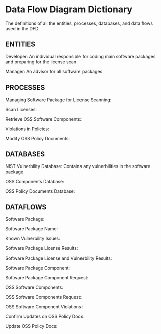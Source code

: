 # Data Flow Diagram Dictionary

The definitions of all the entities, processes, databases, and data flows used in the DFD.

## ENTITIES

Developer: An individual responsible for coding main software packages and preparing for the license scan

Manager: An advisor for all software packages

## PROCESSES

Managing Software Package for License Scanning:

Scan Licenses:

Retrieve OSS Software Components:

Violations in Policies:

Modify OSS Policy Documents:

## DATABASES

NIST Vulnerbility Database: Contains any vulnerbilities in the software package

OSS Components Database: 

OSS Policy Documents Database: 


## DATAFLOWS

Software Package:

Software Package Name:

Known Vulnerbility Issues:

Software Package License Results: 

Software Package License and Vulnerbility Results:

Software Package Component:

Software Package Component Request:

OSS Software Components:

OSS Software Components Request:

OSS Software Component Violations:

Confirm Updates on OSS Policy Docs:

Update OSS Policy Docs:

